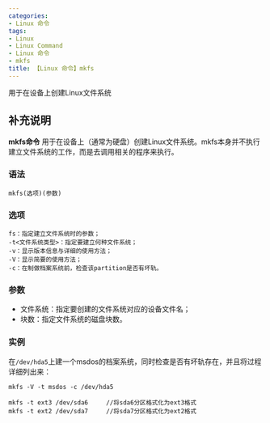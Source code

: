 ```yaml
---
categories:
- Linux 命令
tags:
- Linux
- Linux Command
- Linux 命令
- mkfs
title: 【Linux 命令】mkfs
---
```


用于在设备上创建Linux文件系统

## 补充说明

**mkfs命令** 用于在设备上（通常为硬盘）创建Linux文件系统。mkfs本身并不执行建立文件系统的工作，而是去调用相关的程序来执行。

###  语法

```shell
mkfs(选项)(参数)
```

###  选项

```shell
fs：指定建立文件系统时的参数；
-t<文件系统类型>：指定要建立何种文件系统；
-v：显示版本信息与详细的使用方法；
-V：显示简要的使用方法；
-c：在制做档案系统前，检查该partition是否有坏轨。
```

###  参数

*   文件系统：指定要创建的文件系统对应的设备文件名；
*   块数：指定文件系统的磁盘块数。

###  实例

在`/dev/hda5`上建一个msdos的档案系统，同时检查是否有坏轨存在，并且将过程详细列出来：

```shell
mkfs -V -t msdos -c /dev/hda5

mkfs -t ext3 /dev/sda6     //将sda6分区格式化为ext3格式
mkfs -t ext2 /dev/sda7     //将sda7分区格式化为ext2格式
```


<!-- Linux命令行搜索引擎：https://jaywcjlove.github.io/linux-command/ -->